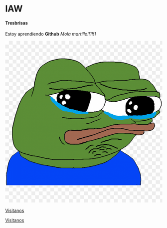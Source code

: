 # IAW
#### Tresbrisas

Estoy aprendiendo **Github**
_Mola martillo!!1!!1_

![pepe](./62-kb-png-crying-kid-pepe-11563283368psgwbpyt39.png)

[Visitanos](http://www.cuatrovientos.org)


[Visitanos](https://pornhub.com)
